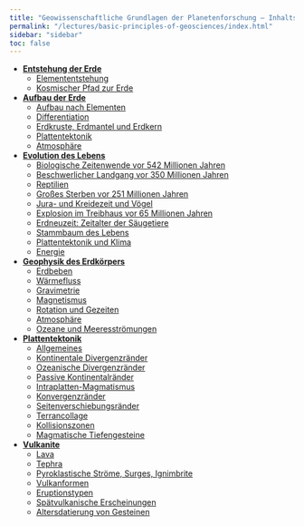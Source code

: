 ```yaml
---
title: "Geowissenschaftliche Grundlagen der Planetenforschung – Inhaltsverzeichnis"
permalink: "/lectures/basic-principles-of-geosciences/index.html"
sidebar: "sidebar"
toc: false
---
```


* **[Entstehung der Erde](/class-notes/lectures/basic-principles-of-geosciences/entstehung-der-erde.html)**
  * [Elemententstehung](/class-notes/lectures/basic-principles-of-geosciences/entstehung-der-erde.html#elemententstehung)
  * [Kosmischer Pfad zur Erde](/class-notes/lectures/basic-principles-of-geosciences/entstehung-der-erde.html#kosmischer-pfad-zur-erde)
* **[Aufbau der Erde](/class-notes/lectures/basic-principles-of-geosciences/aufbau-der-erde.html)**
  * [Aufbau nach Elementen](/class-notes/lectures/basic-principles-of-geosciences/aufbau-der-erde.html#aufbau-nach-elementen)
  * [Differentiation](/class-notes/lectures/basic-principles-of-geosciences/aufbau-der-erde.html#differentiation)
  * [Erdkruste, Erdmantel und Erdkern](/class-notes/lectures/basic-principles-of-geosciences/aufbau-der-erde.html#erdkruste-erdmantel-und-erdkern)
  * [Plattentektonik](/class-notes/lectures/basic-principles-of-geosciences/aufbau-der-erde.html#plattentektonik)
  * [Atmosphäre](/class-notes/lectures/basic-principles-of-geosciences/aufbau-der-erde.html#atmosphaere)
* **[Evolution des Lebens](/class-notes/lectures/basic-principles-of-geosciences/evolution-des-lebens.html)**
  * [Biologische Zeitenwende vor 542 Millionen Jahren](/class-notes/lectures/basic-principles-of-geosciences/evolution-des-lebens.html#biologische-zeitenwende-vor-542-millionen-jahren)
  * [Beschwerlicher Landgang vor 350 Millionen Jahren](/class-notes/lectures/basic-principles-of-geosciences/evolution-des-lebens.html#beschwerlicher-landgang-vor-350-millionen-jahren)
  * [Reptilien](/class-notes/lectures/basic-principles-of-geosciences/evolution-des-lebens.html#reptilien)
  * [Großes Sterben vor 251 Millionen Jahren](/class-notes/lectures/basic-principles-of-geosciences/evolution-des-lebens.html#grosses-sterben-vor-251-millionen-jahren)
  * [Jura- und Kreidezeit und Vögel](/class-notes/lectures/basic-principles-of-geosciences/evolution-des-lebens.html#jura-und-kreidezeit-und-voegel)
  * [Explosion im Treibhaus vor 65 Millionen Jahren](/class-notes/lectures/basic-principles-of-geosciences/evolution-des-lebens.html#explosion-im-treibhaus-vor-65-millionen-jahren)
  * [Erdneuzeit: Zeitalter der Säugetiere](/class-notes/lectures/basic-principles-of-geosciences/evolution-des-lebens.html#erdneuzeit-zeitalter-der-saeugetiere)
  * [Stammbaum des Lebens](/class-notes/lectures/basic-principles-of-geosciences/evolution-des-lebens.html#stammbaum-des-lebens)
  * [Plattentektonik und Klima](/class-notes/lectures/basic-principles-of-geosciences/evolution-des-lebens.html#plattentektonik-und-klima)
  * [Energie](/class-notes/lectures/basic-principles-of-geosciences/evolution-des-lebens.html#energie)
* **[Geophysik des Erdkörpers](/class-notes/lectures/basic-principles-of-geosciences/geophysik-des-erdkoerpers.html)**
  * [Erdbeben](/class-notes/lectures/basic-principles-of-geosciences/geophysik-des-erdkoerpers.html#erdbeben)
  * [Wärmefluss](/class-notes/lectures/basic-principles-of-geosciences/geophysik-des-erdkoerpers.html#waermefluss)
  * [Gravimetrie](/class-notes/lectures/basic-principles-of-geosciences/geophysik-des-erdkoerpers.html#gravimetrie)
  * [Magnetismus](/class-notes/lectures/basic-principles-of-geosciences/geophysik-des-erdkoerpers.html#magnetismus)
  * [Rotation und Gezeiten](/class-notes/lectures/basic-principles-of-geosciences/geophysik-des-erdkoerpers.html#rotation-und-gezeiten)
  * [Atmosphäre](/class-notes/lectures/basic-principles-of-geosciences/geophysik-des-erdkoerpers.html#atmosphaere)
  * [Ozeane und Meeresströmungen](/class-notes/lectures/basic-principles-of-geosciences/geophysik-des-erdkoerpers.html#ozeane-und-meeresstroemungen)
* **[Plattentektonik](/class-notes/lectures/basic-principles-of-geosciences/plattentektonik.html)**
  * [Allgemeines](/class-notes/lectures/basic-principles-of-geosciences/plattentektonik.html#allgemeines)
  * [Kontinentale Divergenzränder](/class-notes/lectures/basic-principles-of-geosciences/plattentektonik.html#kontinentale-divergenzraender)
  * [Ozeanische Divergenzränder](/class-notes/lectures/basic-principles-of-geosciences/plattentektonik.html#ozeanische-divergenzraender)
  * [Passive Kontinentalränder](/class-notes/lectures/basic-principles-of-geosciences/plattentektonik.html#passive-kontinentalraender)
  * [Intraplatten-Magmatismus](/class-notes/lectures/basic-principles-of-geosciences/plattentektonik.html#intraplatten-magmatismus)
  * [Konvergenzränder](/class-notes/lectures/basic-principles-of-geosciences/plattentektonik.html#konvergenzraender)
  * [Seitenverschiebungsränder](/class-notes/lectures/basic-principles-of-geosciences/plattentektonik.html#seitenverschiebungsraender)
  * [Terrancollage](/class-notes/lectures/basic-principles-of-geosciences/plattentektonik.html#terrancollage)
  * [Kollisionszonen](/class-notes/lectures/basic-principles-of-geosciences/plattentektonik.html#kollisionszonen)
  * [Magmatische Tiefengesteine](/class-notes/lectures/basic-principles-of-geosciences/plattentektonik.html#magmatische-tiefengesteine)
* **[Vulkanite](/class-notes/lectures/basic-principles-of-geosciences/vulkanite.html)**
  * [Lava](/class-notes/lectures/basic-principles-of-geosciences/vulkanite.html#lava)
  * [Tephra](/class-notes/lectures/basic-principles-of-geosciences/vulkanite.html#tephra)
  * [Pyroklastische Ströme, Surges, Ignimbrite](/class-notes/lectures/basic-principles-of-geosciences/vulkanite.html#pyroklastische-stroeme-surges-ignimbrite)
  * [Vulkanformen](/class-notes/lectures/basic-principles-of-geosciences/vulkanite.html#vulkanformen)
  * [Eruptionstypen](/class-notes/lectures/basic-principles-of-geosciences/vulkanite.html#eruptionstypen)
  * [Spätvulkanische Erscheinungen](/class-notes/lectures/basic-principles-of-geosciences/vulkanite.html#spaetvulkanische-erscheinungen)
  * [Altersdatierung von Gesteinen](/class-notes/lectures/basic-principles-of-geosciences/vulkanite.html#altersdatierung-von-gesteinen)
